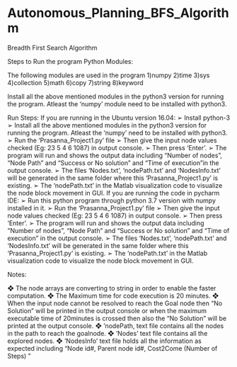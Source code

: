 # Autonomous_Planning_BFS_Algorithm
Breadth First Search Algorithm

Steps to Run the program
Python Modules:

The following modules are used in the program
1)numpy
2)time
3)sys
4)collection
5)math
6)copy
7)string
8)keyword

Install all the above mentioned modules in the python3 version for running the
program. Atleast the ‘numpy’ module need to be installed with python3.

Run Steps:
If you are running in the Ubuntu version 16.04:
➢ Install python-3
➢ Install all the above mentioned modules in the python3 version for running
the program. Atleast the ‘numpy’ need to be installed with python3.
➢ Run the ‘Prasanna_Project1.py’ file
➢ Then give the input node values checked (Eg: 2<space>3 <space>5 <press
enter >4 <space> 6 <space>1<press enter>0<space>8<space>7) in output
console.
➢ Then press ‘Enter’.
➢ The program will run and shows the output data including “Number of
nodes”, “Node Path” and “Success or No solution” and “Time of execution”in the output console.
➢ The files ‘Nodes.txt’, ‘nodePath.txt’ and ‘NodesInfo.txt’ will be generated in
the same folder where this ‘Prasanna_Project1.py’ is existing.
➢ The ‘nodePath.txt’ in the Matlab visualization code to visualize the node
block movement in GUI.
If you are running the code in pycharm IDE:
➢ Run this python program through python 3.7 version with numpy installed
in it.
➢ Run the ‘Prasanna_Project1.py’ file
➢ Then give the input node values checked (Eg: 2<space>3 <space>5 <press
enter >4 <space> 6 <space>1<press enter>0<space>8<space>7) in output
console.
➢ Then press ‘Enter’.
➢ The program will run and shows the output data including ”Number of
nodes”, “Node Path” and “Success or No solution” and “Time of execution”
in the output console.
➢ The files ‘Nodes.txt’, ‘nodePath.txt’ and ‘NodesInfo.txt’ will be generated in
the same folder where this ‘Prasanna_Project1.py’ is existing.
➢ The ‘nodePath.txt’ in the Matlab visualization code to visualize the node
block movement in GUI.


Notes:

❖ The node arrays are converting to string in order to enable the faster
computation.
❖ The Maximum time for code execution is 20 minutes.
❖ When the input node cannot be resolved to reach the Goal node then “No
Solution” will be printed in the output console or when the maximum
executable time of 20minutes is crossed then also the “No Solution” will be
printed at the output console.
❖ ’nodePath, text file contains all the nodes in the path to reach the goalnode.
❖ ’Nodes’ text file contains all the explored nodes.
❖ ’NodesInfo’ text file holds all the information as expected including “Node
id#, Parent node id#, Cost2Come (Number of Steps) ”